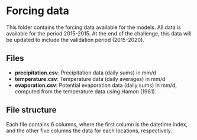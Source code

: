 # Forcing data

This folder contains the forcing data available for the models. All data is available for the period 2015-2015. At the end of the challenge, this data will be updated to include the validation period (2015-2020).

## Files

- **precipitation.csv**: Precipitation data (daily sums) in mm/d
- **temperature.csv**: Temperature data (daily averages) in mm/d
- **evaporation.csv**: Potential evaporation data (daily sums) in mm/d, computed from the temperature data using Hamon (1961).

## File structure
Each file contains 6 columns, where the first column is the datetime index, and the other five columns the data for each locations, respectively.
